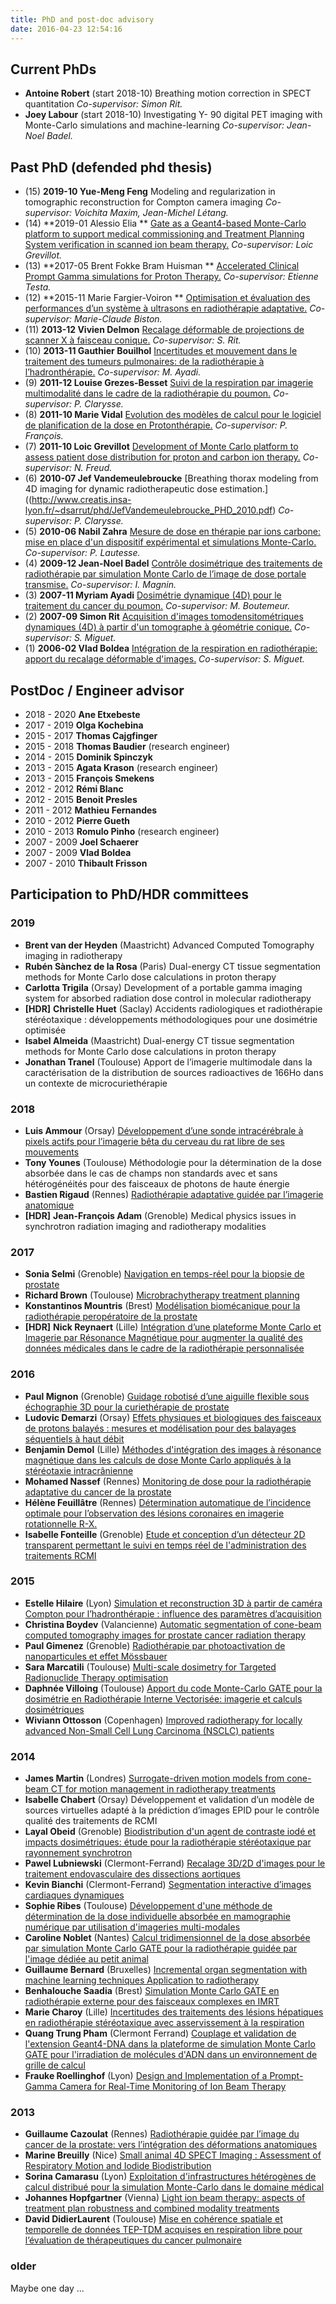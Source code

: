 ```yaml
---
title: PhD and post-doc advisory
date: 2016-04-23 12:54:16
---
```


<!-- * [Current PhDs](#current_phd) -->
<!-- * [Past PhDs](#past_phd) -->
<!-- * [PostDoc](#postdoc) -->
<!-- * [Participation to PhD committees](#committees) -->

<!-- toc -->

<a name="current_phd"></a>
## Current PhDs

* **Antoine Robert** (start 2018-10)
  Breathing motion correction in SPECT quantitation
*Co-supervisor:  Simon Rit.*
* **Joey Labour** (start 2018-10)
  Investigating Y- 90 digital PET imaging with Monte-Carlo simulations and machine-learning
*Co-supervisor:  Jean-Noel Badel.*

<a name="past_phd"></a>
## Past PhD (defended phd thesis)
* (15) **2019-10 Yue-Meng Feng**
   Modeling and regularization in tomographic reconstruction for Compton camera imaging
  *Co-supervisor:  Voichita Maxim, Jean-Michel Létang.*
* (14) **2019-01 Alessio Elia ** 
[Gate as a Geant4-based Monte-Carlo platform to support medical commissioning and Treatment Planning System verification in scanned ion beam therapy.](http://www.creatis.insa-lyon.fr/~dsarrut/phd/AlessioElia-phd-2019.pdf)
*Co-supervisor:  Loic Grevillot.*
* (13) **2017-05  Brent Fokke Bram Huisman **
[Accelerated Clinical Prompt Gamma simulations for Proton Therapy.](http://www.creatis.insa-lyon.fr/~dsarrut/phd/BrentHuisman_PhD_2017.pdf)
*Co-supervisor:  Etienne Testa.*
* (12) **2015-11  Marie Fargier-Voiron **
[Optimisation et évaluation des performances d’un système à ultrasons en radiothérapie adaptative.](http://www.creatis.insa-lyon.fr/~dsarrut/articles/FargierVoiron-phd-2015.pdf)
*Co-supervisor:  Marie-Claude Biston.*
* (11) **2013-12  Vivien Delmon**
[Recalage déformable de projections de scanner X à faisceau conique.](https://www.creatis.insa-lyon.fr/site/en/www.creatis.insa-lyon.fr/_srit/biblio/delmon2013a.html)
*Co-supervisor:  S. Rit.*
* (10) **2013-11 Gauthier Bouilhol**
[Incertitudes et mouvement dans le traitement des tumeurs pulmonaires: de la radiothérapie à l’hadronthérapie.](http://www.creatis.insa-lyon.fr/~dsarrut/articles/Bouilhol-phd-2013.pdf)
*Co-supervisor:  M. Ayadi.*
* (9) **2011-12 Louise Grezes-Besset**
[Suivi de la respiration par imagerie multimodalité dans le cadre de la radiothérapie du poumon.](http://www.creatis.insa-lyon.fr/~dsarrut/phd/LouiseGrezesBesset_PHD_2011.pdf)
*Co-supervisor:  P. Clarysse.*
* (8) **2011-10 Marie Vidal**
[Evolution des modèles de calcul pour le logiciel de planification de la dose en Protonthérapie.](http://www.creatis.insa-lyon.fr/~dsarrut/phd/MarieVidal_PhD_2011.pdf)
*Co-supervisor:  P. François.*
* (7) **2011-10 Loic Grevillot**
[Development of Monte Carlo platform to assess patient dose distribution for proton and carbon ion therapy.](http://www.creatis.insa-lyon.fr/~dsarrut/phd/LoicGrevillot_PhD_2011.pdf)
*Co-supervisor:  N. Freud.*
* (6) **2010-07 Jef Vandemeulebroucke**
[Breathing thorax modeling from 4D imaging for dynamic radiotherapeutic dose estimation.]((http://www.creatis.insa-lyon.fr/~dsarrut/phd/JefVandemeulebroucke_PHD_2010.pdf)
*Co-supervisor:  P. Clarysse.*
* (5) **2010-06 Nabil Zahra**
[Mesure de dose en thérapie par ions carbone: mise en place d'un dispositif expérimental et simulations Monte­-Carlo.](http://www.creatis.insa-lyon.fr/~dsarrut/phd/NabilZahra_PHD_2010.pdf)
*Co-supervisor:  P. Lautesse.*
* (4) **2009-12 Jean-Noel Badel**
[Contrôle dosimétrique des traitements de radiothérapie par simulation Monte Carlo de l’image de dose portale transmise.](http://www.creatis.insa-lyon.fr/~dsarrut/phd/JeanNoelBadel_PHD_2009.pdf)
*Co-supervisor:  I. Magnin.*
* (3) **2007-11 Myriam Ayadi**
[Dosimétrie dynamique (4D) pour le traitement du cancer du poumon.](http://www.creatis.insa-lyon.fr/~dsarrut/phd/MyriamAyadi_PHD_2007.pdf)
*Co-supervisor:  M. Boutemeur.*
* (2) **2007-09 Simon Rit**
[Acquisition d'images tomodensitométriques dynamiques (4D) à partir d'un tomographe à géométrie conique.](http://liris.cnrs.fr/Documents/Liris-3354.pdf)
*Co-supervisor:  S. Miguet.*
* (1) **2006-02 Vlad Boldea**
[Intégration de la respiration en radiothérapie: apport du recalage déformable d'images.](http://www.creatis.insa-lyon.fr/~dsarrut/phd/VladBoldea_PhD_2006.pdf)
*Co-supervisor:  S. Miguet.*

<a name="postdoc"></a>
## PostDoc / Engineer advisor

* 2018 - 2020 **Ane Etxebeste**
* 2017 - 2019 **Olga Kochebina**
* 2015 - 2017 **Thomas Cajgfinger**
* 2015 - 2018 **Thomas Baudier** (research engineer)
* 2014 - 2015 **Dominik Spinczyk**
* 2013 - 2015 **Agata Krason** (research engineer)
* 2013 - 2015 **François Smekens**
* 2012 - 2012 **Rémi Blanc**
* 2012 - 2015 **Benoit Presles**
* 2011 - 2012 **Mathieu Fernandes**
* 2010 - 2012 **Pierre Gueth**
* 2010 - 2013 **Romulo Pinho** (research engineer)
* 2007 - 2009 **Joel Schaerer**
* 2007 - 2009 **Vlad Boldea**
* 2007 - 2010 **Thibault Frisson**


<a name="committees"></a>
## Participation to PhD/HDR committees

### 2019
* **Brent van der Heyden** (Maastricht)
Advanced Computed Tomography imaging in radiotherapy
* **Rubén Sànchez de la Rosa** (Paris)
Dual-energy CT tissue segmentation methods for Monte Carlo dose calculations in proton therapy
* **Carlotta Trigila** (Orsay)
 Development of a portable gamma imaging system for absorbed radiation dose control in molecular radiotherapy
* **[HDR]** **Christelle Huet** (Saclay)
Accidents radiologiques et radiothérapie stéréotaxique : développements méthodologiques pour une dosimétrie optimisée
* **Isabel Almeida** (Maastricht)
Dual-energy CT tissue segmentation methods for Monte Carlo dose calculations in proton therapy
* **Jonathan Tranel** (Toulouse)
Apport de l’imagerie multimodale dans la caractérisation de la distribution de sources radioactives de 166Ho dans un contexte de microcuriethérapie


### 2018
* **Luis Ammour** (Orsay)
[Développement d’une sonde intracérébrale à pixels actifs pour l’imagerie bêta du cerveau du rat libre de ses mouvements](https://www.creatis.insa-lyon.fr/~dsarrut/phd-reviews/Luis-Ammour-2018.pdf)
* **Tony Younes** (Toulouse)
Méthodologie pour la détermination de la dose absorbée dans le cas de champs non standards avec et sans hétérogénéités pour des faisceaux de photons de haute énergie
* **Bastien Rigaud** (Rennes)
[Radiothérapie adaptative guidée par l’imagerie anatomique](https://www.creatis.insa-lyon.fr/~dsarrut/phd-reviews/Bastien-Rigaud-2018.pdf)
* **[HDR]** **Jean-François Adam** (Grenoble) 
Medical physics issues in synchrotron radiation imaging and radiotherapy modalities


### 2017
* **Sonia Selmi** (Grenoble)
[Navigation en temps-réel pour la biopsie de prostate](https://www.creatis.insa-lyon.fr/~dsarrut/phd-reviews/Sonia-Selmi-2017.pdf)
* **Richard Brown** (Toulouse)
[Microbrachytherapy treatment planning](https://www.creatis.insa-lyon.fr/~dsarrut/phd-reviews/Richard-Brown-2017.pdf)
* **Konstantinos Mountris** (Brest)
[Modélisation biomécanique pour la radiothérapie peropératoire de la prostate](https://www.creatis.insa-lyon.fr/~dsarrut/phd-reviews/Konstantinos-Mountris-2017.pdf)
* **[HDR]** **Nick Reynaert** (Lille) 
[Intégration d’une plateforme Monte Carlo et Imagerie par Résonance Magnétique pour augmenter la qualité des données médicales dans le cadre de la radiothérapie personnalisée](https://www.creatis.insa-lyon.fr/~dsarrut/phd-reviews/Nick-Reynaert-2017.pdf)

### 2016
* **Paul Mignon** (Grenoble) 
[Guidage robotisé d’une aiguille flexible sous échographie 3D pour la curiethérapie de prostate](https://www.creatis.insa-lyon.fr/~dsarrut/phd-reviews/Paul-Mignon-2017.pdf)
* **Ludovic Demarzi** (Orsay) 
[Effets physiques et biologiques des faisceaux de protons balayés : mesures et modélisation pour des balayages séquentiels à haut débit](https://www.creatis.insa-lyon.fr/~dsarrut/phd-reviews/Ludovic-Demarzi-2016.pdf)
* **Benjamin Demol** (Lille) 
[Méthodes d'intégration des images à résonance magnétique dans les calculs de dose Monte Carlo appliqués à la stéréotaxie intracrânienne](https://www.creatis.insa-lyon.fr/~dsarrut/phd-reviews/Benjamin-Demol-2016.pdf)
* **Mohamed Nassef** (Rennes) 
[Monitoring de dose pour la radiothérapie adaptative du cancer de la prostate](https://www.creatis.insa-lyon.fr/~dsarrut/phd-reviews/Mohamed-Nassef-2016.pdf)
* **Hélène Feuillâtre** (Rennes) 
[Détermination automatique de l’incidence optimale pour l’observation des lésions coronaires en imagerie rotationnelle R-X.](https://www.creatis.insa-lyon.fr/~dsarrut/phd-reviews/Helene-Feuillatre-2016.pdf)
* **Isabelle Fonteille** (Grenoble) 
[Etude et conception d’un détecteur 2D transparent permettant le suivi en temps réel de l'administration des traitements RCMI](https://www.creatis.insa-lyon.fr/~dsarrut/phd-reviews/Isabelle-Fonteille-2016.pdf)

### 2015

* **Estelle Hilaire** (Lyon)
[Simulation et reconstruction 3D à partir de caméra Compton pour l’hadronthérapie : influence des paramètres d’acquisition](https://www.creatis.insa-lyon.fr/~dsarrut/phd-reviews/Estelle-Hilaire-2015.pdf)
* **Christina Boydev** (Valancienne)
[Automatic segmentation of cone-beam computed tomography images for prostate cancer radiation therapy](https://www.creatis.insa-lyon.fr/~dsarrut/phd-reviews/Christina-Boydev-2015.pdf)
* **Paul Gimenez** (Grenoble)
[Radiothérapie par photoactivation de nanoparticules et effet Mössbauer](https://www.creatis.insa-lyon.fr/~dsarrut/phd-reviews/Paul-Gimenez-2015.pdf)
* **Sara Marcatili** (Toulouse)
[Multi-scale dosimetry for Targeted Radionuclide Therapy optimisation](https://www.creatis.insa-lyon.fr/~dsarrut/phd-reviews/Sara-Marcatili-2015.pdf)
* **Daphnée Villoing** (Toulouse)
[Apport du code Monte-Carlo GATE pour la dosimétrie en Radiothérapie Interne Vectorisée: imagerie et calculs dosimétriques](https://www.creatis.insa-lyon.fr/~dsarrut/phd-reviews/Daphnee-Villoing-2015.pdf)
* **Wiviann Ottosson** (Copenhagen)
[Improved radiotherapy for locally advanced Non-Small Cell Lung Carcinoma (NSCLC) patients](https://www.creatis.insa-lyon.fr/~dsarrut/phd-reviews/Wiviann-Ottosson-2015.pdf)

### 2014

* **James Martin** (Londres)
[Surrogate-driven motion models from cone-beam CT for motion management in radiotherapy treatments](https://www.creatis.insa-lyon.fr/~dsarrut/phd-reviews/James-Martin-2014.pdf)
* **Isabelle Chabert** (Orsay)
Développement et validation d’un modèle de sources virtuelles adapté à la prédiction d’images EPID pour le contrôle qualité des traitements de RCMI
* **Layal Obeid** (Grenoble)
[Biodistribution d'un agent de contraste iodé et impacts dosimétriques: étude pour la radiothérapie stéréotaxique par rayonnement synchrotron](https://www.creatis.insa-lyon.fr/~dsarrut/phd-reviews/Layal-Obeid-2014.pdf)
* **Pawel Lubniewski** (Clermont-Ferrand)
[Recalage 3D/2D d'images pour le traitement endovasculaire des dissections aortiques](https://www.creatis.insa-lyon.fr/~dsarrut/phd-reviews/Pawel-Lubniewski-2014.pdf)
* **Kevin Bianchi** (Clermont-Ferrand)
[Segmentation interactive d’images cardiaques dynamiques](https://www.creatis.insa-lyon.fr/~dsarrut/phd-reviews/Kevin-Bianchi-2014.pdf)
* **Sophie Ribes** (Toulouse)
[Développement d'une méthode de détermination de la dose individuelle absorbée en mamographie numérique par utilisation d'imageries multi-modales](https://www.creatis.insa-lyon.fr/~dsarrut/phd-reviews/Sophie-Ribes-2014.pdf)
* **Caroline Noblet** (Nantes)
[Calcul tridimensionnel de la dose absorbée par simulation Monte Carlo GATE pour la radiothérapie guidée par l'image dédiée au petit animal](https://www.creatis.insa-lyon.fr/~dsarrut/phd-reviews/Caroline-Noblet-2014.pdf)
* **Guillaume Bernard** (Bruxelles)
[Incremental organ segmentation with machine learning techniques Application to radiotherapy](https://www.creatis.insa-lyon.fr/~dsarrut/phd-reviews/Guillaume-Bernard-2014.pdf)
* **Benhalouche Saadia** (Brest)
[Simulation Monte Carlo GATE en radiothérapie externe pour des faisceaux complexes en IMRT](https://www.creatis.insa-lyon.fr/~dsarrut/phd-reviews/Saadia-Benhalouche-2014.pdf)
* **Marie Charoy** (Lille)
[Incertitudes des traitements des lésions hépatiques en radiothérapie stéréotaxique avec asservissement à la respiration](https://www.creatis.insa-lyon.fr/~dsarrut/phd-reviews/Marie-Charoy-2014.pdf)
* **Quang Trung Pham** (Clermont Ferrand)
[Couplage et validation de l'extension Geant4-DNA dans la plateforme de simulation Monte Carlo GATE pour l'irradiation de molécules d'ADN dans un environnement de grille de calcul](https://www.creatis.insa-lyon.fr/~dsarrut/phd-reviews/Quang-Trung-Pham-2014.pdf)
* **Frauke Roellinghof** (Lyon)
[Design and Implementation of a Prompt-Gamma Camera for Real-Time Monitoring of Ion Beam Therapy](https://www.creatis.insa-lyon.fr/~dsarrut/phd-reviews/Frauke-Roellinghoff-2014.pdf)

### 2013

* **Guillaume Cazoulat** (Rennes)
[Radiothérapie guidée par l’image du cancer de la prostate: vers l’intégration des déformations anatomiques](https://www.creatis.insa-lyon.fr/~dsarrut/phd-reviews/Guillaume-Cazoulat-2013.pdf)
* **Marine Breuilly** (Nice)
[Small animal 4D SPECT Imaging : Assessment of Respiratory Motion and Iodide Biodistribution](https://www.creatis.insa-lyon.fr/~dsarrut/phd-reviews/Marine-Breuilly-2013.pdf)
* **Sorina Camarasu** (Lyon)
[Exploitation d'infrastructures hétérogènes de calcul distribué pour la simulation Monte-Carlo dans le domaine médical](https://www.creatis.insa-lyon.fr/~dsarrut/phd-reviews/Sorina-Camarasu-2013.pdf)
* **Johannes Hopfgartner** (Vienna)
[Light ion beam therapy: aspects of treatment plan robustness and combined modality treatments](https://www.creatis.insa-lyon.fr/~dsarrut/phd-reviews/Johannes-Hopfgartner-2013.pdf)
* **David DidierLaurent** (Toulouse)
[Mise en cohérence spatiale et temporelle de données TEP-TDM acquises en respiration libre pour l’évaluation de thérapeutiques du cancer pulmonaire](https://www.creatis.insa-lyon.fr/~dsarrut/phd-reviews/David-DidierLaurent-2013.pdf)

### older

Maybe one day ...
